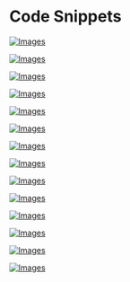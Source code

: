 # Code Snippets

[![Images](images/vol1_f0198-01.jpg)](vol1_ch08.md#f0198-01a)

[![Images](images/vol1_f0199-01.jpg)](vol1_ch08.md#f0199-01a)

[![Images](images/vol1_f0200-01.jpg)](vol1_ch08.md#f0200-01a)

[![Images](images/vol1_f0201-01.jpg)](vol1_ch08.md#f0201-01a)

[![Images](images/vol1_f0204-01.jpg)](vol1_ch08.md#f0204-01a)

[![Images](images/vol1_f0205-01.jpg)](vol1_ch08.md#f0205-01a)

[![Images](images/vol1_f0206-01.jpg)](vol1_ch08.md#f0206-01a)

[![Images](images/vol1_f0210-01.jpg)](vol1_ch08.md#f0210-01a)

[![Images](images/vol1_f0211-01.jpg)](vol1_ch08.md#f0211-01a)

[![Images](images/vol1_f0212-01.jpg)](vol1_ch08.md#f0212-01a)

[![Images](images/vol1_f0214-01.jpg)](vol1_ch08.md#f0214-01a)

[![Images](images/vol1_f0215-01.jpg)](vol1_ch08.md#f0215-01a)

[![Images](images/vol1_f0216-01.jpg)](vol1_ch08.md#f0216-01a)

[![Images](images/vol1_f0217-01.jpg)](vol1_ch08.md#f0217-01a)